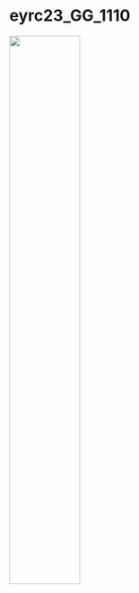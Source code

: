# eyrc23_GG_1110

[<img src="https://img.youtu.be/cBx2-WwABhc/maxresdefault.jpg" width="50%">](https://youtu.be/cBx2-WwABhc)
